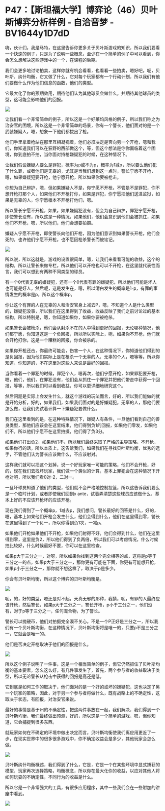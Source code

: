 # P47：【斯坦福大学】博弈论（46）贝叶斯博弈分析样例 - 自洽音梦 - BV1644y1D7dD

嗨，伙计们，我是马特，在这里告诉你更多关于贝叶斯游戏的知识，所以我们要看一个快速的例子，只是为了说明一些概念，至少在一个简单的例子中可以看到，你会怎么想解决这些游戏中的一个，在课程的后期。

我们会更多地讨论拍卖，这样你就有机会看看，也看看一些拍卖，嗯好吧，呃，贝叶斯，纳什均衡，它又做了什么，它对每个玩家都有一个行动计划，所以我们有他们要做什么作为他们信息的函数，他们的类型。

它最大化了你的预期效用，期待他们认为其他球员会做什么，并期待其他球员的类型，这可能会影响他们的回报。

![](img/c503b7dc18c8d59382d0ad03d0617535_1.png)

让我们看一个非常简单的例子，所以这是一个好莱坞风格的例子，所以我们称之为治安官的困境，所以这是一个非常简单的场景，你有一个警长，他们面对的是一个武装嫌疑人，嗯，想象一下他们都拔出了枪。

他们手里拿着枪站在那里互相凝视着，他们必须决定是否向另一个开枪，嗯和我们，你知道我们可以在狂野的西部做这个，等，但这个想法是你你面临着这个困境，你到底拍不拍，当你面对持枪嫌疑犯的时候，在这种情况下。

让我们假设嫌疑人要么是罪犯，概率为p或不为p，概率为1减p，所以要么他们犯了什么罪，或者他们是无辜的，尤其是当我们想到这一点时，警长宁愿不开枪，嗯，如果嫌疑犯要开枪，他宁愿开枪，所以如果你要被枪击。

你想为自己辩护，嗯，但如果嫌疑人不是，你宁愿不开枪，不管是不是罪犯，你不想开枪打那个人，如果他们不开枪打你，如果是罪犯，你宁愿把他们送进监狱，如果是无辜的人，你宁愿根本不开枪打他们，嗯。

所以警长宁愿不开枪，如果，如果嫌疑犯没有，但会为自己辩护，罪犯宁愿开枪，即使警长没有，所以这是一种情况，如果他们，他们会意识到他们会被抓住，如果他们不开枪，嗯，所以他们，他们会想要拍摄。

嫌疑人宁愿不开枪，即使警长向他们开枪，因为他们意识到如果警长开枪，他们会死的，也许他们宁愿不开枪，也不愿因枪杀警长而被铭记。



![](img/c503b7dc18c8d59382d0ad03d0617535_3.png)

所以说，所以这就是，游戏的设置很简单，嗯，让我们来看看可能的收益，这个的结构，所以让警长来做专栏，所以他们可以开枪也可以不开枪，在这里就代表性而言，我们可以想到有两种不同类型的球员。

有一个θ代表无辜的嫌疑犯，还有一个θ代表有罪的嫌疑犯，所以他们可能是坏人也可能是好人，然后呃，这是发生在，嗯，所以清白发生的概率是1-p，有罪的事情发生的概率是p，所以这个概率p。

你让这个有罪的人在无辜的人和治安官身上减去P，嗯，不知道个人是什么类型的，嫌疑犯没事，所以我们在这里得到了收益，收益反映了我们之前讨论过的基本结构，所以特别是，嗯，你知道如果你，如果你要被枪杀。

如果警长会被枪杀，他们会从射杀不在的人中得到更好的回报，无论哪种情况，他们都宁愿，你知道这是一个负回报，所以所以实际上，呃，如果你不开枪，他们就会开枪打你，这是一个糟糕的回报，你会被杀的。

如果你开枪还击，你最终可能会，伤害一个人，在这种情况下，你知道他们得到的是负回报，因为他们实际上是在枪杀一个无辜的人，无辜的个人，嗯等等，所以你知道，你知道的，不在这里对这些人来说是最好的回报。

当你看着一个罪犯的时候，罪犯个人，嗯再次，他们宁愿开枪，如果罪犯要开枪，嗯，他们，他们，在罪犯没有，他们会从抓住一个罪犯并把他们带走中获得一个回报，等等，所以我们可以看到收益，你可以更详细地研究这个。

然后问题是实际上会发生什么，就这个游戏的玩法而言，好的，所以我们能做的就是开始分析，好的，如果我们，如果我们面对的是好嫌疑犯，无辜的人，那他们要怎么做，让我们先试着计算一下嫌疑犯要做什么。

我们在这里看到的是，在这种特殊情况下，嫌疑人有条件，一旦他们看到自己的善良类型，那他们应该会在这里结束，他们得到负1的回报，如果他们零发，如果他们不，所以他们宁愿不在这里拍摄，他们得了负3分。

如果他们打出负2，如果他们不，所以我们最终采取了严格的主导策略，不开枪，如果你行的话，所以本质上，这告诉我们，如果我们在寻找贝叶斯均衡，优秀的选手，不管他们认为警长应该做什么，不应该射对。

这样我们就可以把这个划掉，说一个好玩家唯一可能的策略，他们不会开枪，好的，现在我们去找坏玩家，我们做一个类似的计算，基本上罪犯会在这种情况下开枪对吧，所以我们看0对-2，二对一。

一旦坏球员知道了他们的类型，他们就不会严格地控制投篮，所以这告诉我们要么是一个临时计划，或者即使我们回到x ante，试着弄清楚这些球员应该做什么，基本上好的不应该开枪坏的应该开枪。

现在我们得到了一个概率p，1减去p，我们想问，警长最好的回答是什么，好的，嗯，基本上如果他们开枪会发生什么，他们会得到什么，他们在这里得到零，警长在这里得到了一个负一，所以你得到负1次，一减p。

如果他们开枪如果他们不开枪，如果他们射得不好，他们会得到什么，他们在这里得到零，这里是负2，所以他们得到了负两倍，所以我们可以考虑情况，什么时候拍比较好，什么时候最好不要，你可以在这里检查。

如果p大于三分之一，对呀，所以如果你找到这两个完全相等的点，这将是p等于三分之一的点，如果p大于三分之一，那你更有可能在下面，你更有可能想开枪，如果p小于三分之一，那你就不想这样了，取决于p是多少。

你会有贝叶斯均衡，所以这个博弈的贝叶斯均衡是。

![](img/c503b7dc18c8d59382d0ad03d0617535_5.png)

呃，的，好的类型，嗯还是对不起，天真无邪的那种，我猜，呃，有罪的人最终应该开枪，然后警长，如果p大于三分之一，警长开枪，p小于三分之一，他们没有，对于p等于三分之一，任何混合物，为了警长。

警长可以抛硬币，他们对拍摄完全漠不关心，不是一个P正好是三分之一，所以我们有一个贝叶斯均衡，在这种情况下，贝叶斯均衡将是唯一的，只要p不是三分之一，它就会是唯一的。

他们是否决定开枪取决于他们的回报是什么。

![](img/c503b7dc18c8d59382d0ad03d0617535_7.png)

所以这个例子说明了一件事，这是一个相当简单的例子，但它仍然抓住了贝叶斯均衡的基本要素，怎么这么好，有几件事发生了，首先，两个参与者的收益取决于类型，所以无论警长从枪击中获得的回报是高还是低。

它到底是如何工作的取决于，他们面对的是一个好的或坏的嫌疑犯，这也决定了另一个玩家的策略，因此，对于另一个参与者将做什么，既有战略上的不确定性，这取决于状态，有回报，对治安官来说。

最好的事情是基于州的不确定性，把这两件事放在一起，我们解决，我们得到一个贝叶斯均衡，我们最终做出预测，好的，所以这是一个简单的游戏，嗯，但你知道，它会捕捉到很多东西。

就玩家如何在不确定的环境中做出决定而言，贝叶斯均衡使我们离应用更近了一步，在现实世界中的很多很多游戏中，你不确定收益会是多少，其他玩家会怎么做。



![](img/c503b7dc18c8d59382d0ad03d0617535_9.png)

贝叶斯纳什均衡概述，我们得到了什么，它是，它是一个在某些环境中显式捕获的模型，玩家再次选择策略，均衡概念，所以你在最大化你的收益，以应对其他人将如何玩耍的不确定性，不同行为的收益是什么。

所以它是一个非常强大的工具，有很多应用程序，其中一些我们会在一些附加的讲座中看到。

![](img/c503b7dc18c8d59382d0ad03d0617535_11.png)